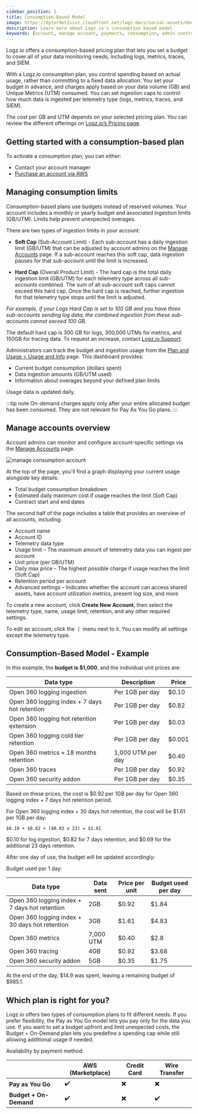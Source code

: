 ```yaml
---
sidebar_position: 1
title: Consumption-Based Model
image: https://dytvr9ot2sszz.cloudfront.net/logz-docs/social-assets/docs-social.jpg
description: Learn more about Logz.io's consumption based model
keywords: [account, manage account, payments, consumption, admin controls, admin, access control]
---
```


Logz.io offers a consumption-based pricing plan that lets you set a budget to cover all of your data monitoring needs, including logs, metrics, traces, and SIEM. 

With a Logz.io consumption plan, you control spending based on actual usage, rather than committing to a fixed data allocation. You set your budget in advance, and charges apply based on your data volume (GB) and Unique Metrics (UTM) consumed. You can set ingestion caps to control how much data is ingested per telemetry type (logs, metrics, traces, and SIEM).

The cost per GB and UTM depends on your selected pricing plan. You can review the different offerings on [Logz.io’s Pricing page](https://logz.io).

<h2 id="start">Getting started with a consumption-based plan</h2>

To activate a consumption plan, you can either:

* Contact your account manager
* [Purchase an account via AWS](/docs/admin/plans/aws-consumption/)

<h2 id="limit">Managing consumption limits</h2>

Consumption-based plans use budgets instead of reserved volumes. Your account includes a monthly or yearly budget and associated ingestion limits (GB/UTM). Limits help prevent unexpected overages.

There are two types of ingestion limits in your account:

* **Soft Cap** (Sub-Account Limit) - Each sub-account has a daily ingestion limit (GB/UTM) that can be adjusted by account admins on the [Manage Accounts](https://app.logz.io/#/dashboard/settings/manage-accounts) page. If a sub-account reaches this soft cap, data ingestion pauses for that sub-account until the limit is increased.

* **Hard Cap** (Overall Product Limit) - The hard cap is the total daily ingestion limit (GB/UTM) for each telemetry type across all sub-accounts combined. The sum of all sub-account soft caps cannot exceed this hard cap. Once the hard cap is reached, further ingestion for that telemetry type stops until the limit is adjusted.

_For example, if your Logs Hard Cap is set to 100 GB and you have three sub-accounts sending log data, the combined ingestion from these sub-accounts cannot exceed 100 GB._

The default hard cap is 300 GB for logs, 300,000 UTMs for metrics, and 150GB for tracing data. To request an increase, contact [Logz.io Support](mailto:help@logz.io).



Administrators can track the budget and ingestion usage from the [Plan and Usage > Usage and Info](https://app.logz.io/#/dashboard/settings/plan-and-billing/usage) page. This dashboard provides:

* Current budget consumption (dollars spent)
* Data ingestion amounts (GB/UTM used)
* Information about overages beyond your defined plan limits

Usage data is updated daily.

:::tip note
On-demand charges apply only after your entire allocated budget has been consumed. They are not relevant for Pay As You Go plans. 
:::


<h2 id="usage">Manage accounts overview</h2>

Account admins can monitor and configure account-specific settings via the [Manage Accounts](https://app.logz.io/#/dashboard/settings/manage-accounts) page.

![manage consumption account](https://dytvr9ot2sszz.cloudfront.net/logz-docs/consumption/consumption-manage-accounts.png)

At the top of the page, you'll find a graph displaying your current usage alongside key details:

* Total budget consumption breakdown
* Estimated daily maximum cost if usage reaches the limit (Soft Cap)
* Contract start and end dates

The second half of the page includes a table that provides an overview of all accounts, including:

* Account name
* Account ID
* Telemetry data type
* Usage limit – The maximum amount of telemetry data you can ingest per account
* Unit price (per GB/UTM)
* Daily max price – The highest possible charge if usage reaches the limit (Soft Cap)
* Retention period per account
* Advanced settings – Indicates whether the account can access shared assets, have account utilization metrics, present log size, and more

To create a new account, click **Create New Account**, then select the telemetry type, name, usage limit, retention, and any other required settings.

To edit an account, click the **⋮** menu next to it. You can modify all settings except the telemetry type.

<h2 id="example"> Consumption-Based Model - Example </h2>

In this example, the **budget is $1,000**, and the individual unit prices are:


|Data type                                      | Description       | Price |
|-----------------------------------------------|-------------------|-------|
| Open 360 logging ingestion                    | Per 1GB per day   | $0.10 |
| Open 360 logging index + 7 days hot retention | Per 1GB per day   | $0.82 |
| Open 360 logging hot retention extension      | Per 1GB per day   | $0.03 |
| Open 360 logging cold tier retention          | Per 1GB per day   | $0.001 |
| Open 360 metrics + 18 months retention        | 1,000 UTM per day | $0.40 |
| Open 360 traces                               | Per 1GB per day   | $0.92 |
| Open 360 security addon                       | Per 1GB per day   | $0.35 |

Based on these prices, the cost is $0.92 per 1GB per day for Open 360 logging index + 7 days hot retention period.

For Open 360 logging index + 30 days hot retention, the cost will be $1.61 per 1GB per day:

`$0.10 + $0.82 + ($0.03 x 23) = $1.61`

$0.10 for log ingestion, $0.82 for 7 days retention, and $0.69 for the additional 23 days retention.

After one day of use, the budget will be updated accordingly:

Budget used per 1 day:

|Data type                                        | Data sent      | Price per unit | Budget used per day |
|-------------------------------------------------|----------------|----------------|---------------------|
| Open 360 logging index + 7 days hot retention   | 2GB            | $0.92          | $1.84               |
| Open 360 logging index + 30 days hot retention  | 3GB            | $1.61          | $4.83               |
| Open 360 metrics                                | 7,000 UTM      | $0.40          | $2.8                |
| Open 360 tracing                                | 4GB            | $0.92          | $3.68               |
| Open 360 security addon                         | 5GB            | $0.35          | $1.75               | 

At the end of the day, $14.9 was spent, leaving a remaining budget of $985.1.


<h2 id="table">Which plan is right for you?</h2>

Logz.io offers two types of consumption plans to fit different needs. If you prefer flexibility, the Pay as You Go model lets you pay only for the data you use. If you want to set a budget upfront and limit unexpected costs, the Budget + On-Demand plan lets you predefine a spending cap while still allowing additional usage if needed.

Availability by payment method:

|                       | AWS (Marketplace) | Credit Card | Wire Transfer |
|-----------------------|-------------------|-------------|---------------|
| **Pay as You Go**     | ✔️                 | ✖️           | ✖️             |
| **Budget + On-Demand**| ✔️                 | ✖️           | ✔️             |






